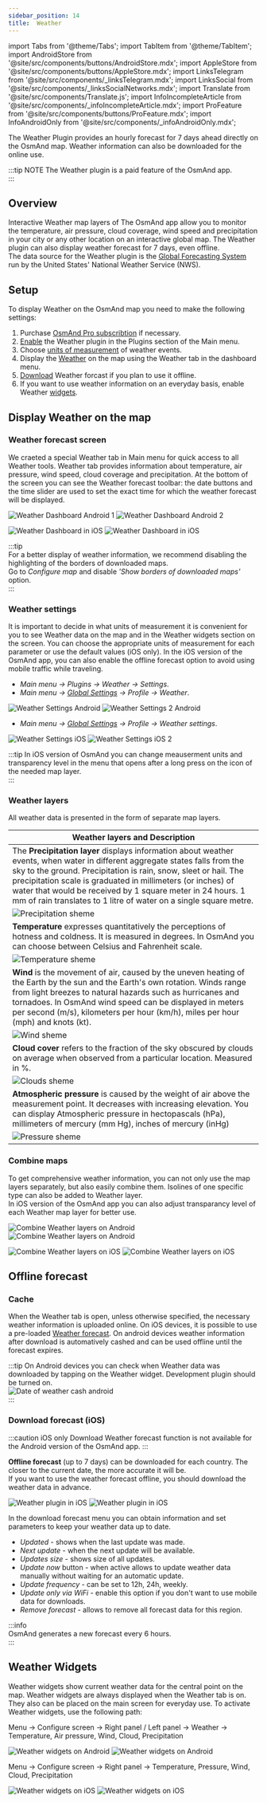 ```yaml
---
sidebar_position: 14
title:  Weather
---
```


import Tabs from '@theme/Tabs';
import TabItem from '@theme/TabItem';
import AndroidStore from '@site/src/components/buttons/AndroidStore.mdx';
import AppleStore from '@site/src/components/buttons/AppleStore.mdx';
import LinksTelegram from '@site/src/components/_linksTelegram.mdx';
import LinksSocial from '@site/src/components/_linksSocialNetworks.mdx';
import Translate from '@site/src/components/Translate.js';
import InfoIncompleteArticle from '@site/src/components/_infoIncompleteArticle.mdx';
import ProFeature from '@site/src/components/buttons/ProFeature.mdx';
import InfoAndroidOnly from '@site/src/components/_infoAndroidOnly.mdx';

<InfoIncompleteArticle/>

The Weather Plugin provides an hourly forecast for 7 days ahead directly on the OsmAnd map. Weather information can also be downloaded for the online use.  

:::tip NOTE
The Weather plugin is a paid feature of the OsmAnd app.  
:::

## Overview

Interactive Weather map layers of The OsmAnd app allow you to monitor the temperature, air pressure, cloud coverage, wind speed and precipitation in your city or any other location on an interactive global map. The Weather plugin can also display weather forecast for 7 days, even offline.  
The data source for the Weather plugin is the [Global Forecasting System](https://www.ncei.noaa.gov/products/weather-climate-models/global-forecast) run by the United States' National Weather Service (NWS).  

## Setup  

To display Weather on the OsmAnd map you need to make the following settings:  

1. Purchase [OsmAnd Pro subscribtion](../purchases/) <ProFeature/> if necessary.  
2. [Enable](../plugins/#enable--disable) the Weather plugin in the Plugins section of the Main menu.  
3. Choose [units of measurement](#weather-settings) of weather events.  
4. Display the [Weather](#display-weather-on-the-map) on the map using the Weather tab in the dashboard menu.  
5. [Download](#download-weather-forecast) Weather forcast if you plan to use it offline.  
6. If you want to use weather information on an everyday basis, enable Weather [widgets](#weather-widgets).  

## Display Weather on the map  

### Weather forecast screen  

We craeted a special Weather tab in Main menu for quick access to all Weather tools. Weather tab provides information about temperature, air pressure, wind speed, cloud coverage and precipitation. At the bottom of the screen you can see the Weather forecast toolbar: the date buttons and the time slider are used to set the exact time for which the weather forecast will be displayed.  

<Tabs groupId="operating-systems">  

<TabItem value="android" label="Android">  

![Weather Dashboard Android 1](@site/static/img/plugins/weather/Weather_dashbord_andr_1.png) ![Weather Dashboard Android 2](@site/static/img/plugins/weather/Weather_dashbord_andr_2.png)  

</TabItem>  

<TabItem value="ios" label="iOS">  

![Weather Dashboard in iOS](@site/static/img/plugins/weather/Weather_dashbord_ios_1.png) ![Weather Dashboard in iOS](@site/static/img/plugins/weather/Weather_dashbord_ios_2.png)

</TabItem>  

</Tabs>  

:::tip  
For a better display of weather information, we recommend disabling the highlighting of the borders of downloaded maps.  
Go to *Configure map* and disable *'Show borders of downloaded maps'* option.  
:::

### Weather settings

It is important to decide in what units of measurement it is convenient for you to see Weather data on the map and in the Weather widgets section on the screen. You can choose the appropriate units of measurement for each parameter or use the default values (iOS only). In the iOS version of the OsmAnd app, you can also enable the offline forecast option to avoid using mobile traffic while traveling.  

<Tabs groupId="operating-systems">

<TabItem value="android" label="Android">  

- *Main menu → Plugins → Weather → Settings*.  
- *Main menu → [Global Settings](../personal/global-settings.md) → Profile → Weather*.  

![Weather Settings Android](@site/static/img/plugins/weather/Weather_settings_andr_1.png) ![Weather Settings 2 Android](@site/static/img/plugins/weather/Weather_settings_andr_2.png)

</TabItem>

<TabItem value="ios" label="iOS">  

- *Main menu → [Global Settings](../personal/global-settings.md) → Profile → Weather settings*.  

![Weather Settings iOS](@site/static/img/plugins/weather/Weather_settings_ios.png) ![Weather Settings iOS 2](@site/static/img/plugins/weather/Weather_settings_ios_2.png)

</TabItem>

</Tabs>  

:::tip
In iOS version of OsmAnd you can change meauserment units and transparency level in the menu that opens after a long press on the icon of the needed map layer.  
:::

### Weather layers  

All weather data is presented in the form of separate map layers.  

|**Weather layers and Description**|  
|------------|  
| The **Precipitation layer** displays information about weather events, when water in different aggregate states falls from the sky to the ground. Precipitation is rain, snow, sleet or hail. The precipitation scale is graduated in millimeters (or inches) of water that would be received by 1 square meter in 24 hours. 1 mm of rain translates to 1 litre of water on a single square metre. |  
|![Precipitation sheme](@site/static/img/plugins/weather/precipitation.png)|  
| **Temperature** expresses quantitatively the perceptions of hotness and coldness. It is measured in degrees. In OsmAnd you can choose between Celsius and Fahrenheit scale. |  
|![Temperature sheme](@site/static/img/plugins/weather/Temperature.png)|  
| **Wind** is the movement of air, caused by the uneven heating of the Earth by the sun and the Earth's own rotation. Winds range from light breezes to natural hazards such as hurricanes and tornadoes. In OsmAnd wind speed can be displayed in meters per second (m/s), kilometers per hour (km/h), miles per hour (mph) and knots (kt). |  
|![Wind sheme](@site/static/img/plugins/weather/Wind.png)|  
| **Cloud cover** refers to the fraction of the sky obscured by clouds on average when observed from a particular location. Measured in %. |  
|![Clouds sheme](@site/static/img/plugins/weather/Clouds.png)|  
| **Atmospheric pressure** is  caused by the weight of air above the measurement point. It decreases with increasing elevation. You can display Atmospheric pressure in hectopascals (hPa), millimeters of mercury (mm Hg), inches of mercury (inHg) |  
| ![Pressure sheme](@site/static/img/plugins/weather/Pressure.png) |  

### Combine maps  

To get comprehensive weather information, you can not only use the map layers separately, but also easily combine them. Isolines of one specific type can also be added to Weather layer.  
In iOS version of the OsmAnd app you can also adjust transparancy level of each Weather map layer for better use.

<Tabs groupId="operating-systems">

<TabItem value="android" label="Android">

![Combine Weather layers on Android](@site/static/img/plugins/weather/Weather_combine_layers_andr_1.png) ![Combine Weather layers on Android](@site/static/img/plugins/weather/Weather_combine_layers_andr_2.png)

</TabItem>

<TabItem value="ios" label="iOS">

![Combine Weather layers on iOS](@site/static/img/plugins/weather/Weather_combine_layers_ios_1.png) ![Combine Weather layers on iOS](@site/static/img/plugins/weather/Weather_contours.png)  

</TabItem>

</Tabs>

## Offline forecast

### Cache  

When the Weather tab is open, unless otherwise specified, the necessary weather information is uploaded online. On iOS devices, it is possible to use a pre-loaded [Weather forecast](#download-weather-forecast). On android devices weather information after download is automatively cashed and can be used offline until the forecast expires.  

:::tip
On Android devices you can check when Weather data was downloaded by tapping on the Weather widget. Development plugin should be turned on.  
![Date of weather cash android](@site/static/img/plugins/weather/Weather_cash_andr.png)  
:::

### Download forecast (iOS)

:::caution iOS only
Download Weather forecast function is not available for the Android version of the OsmAnd app.
:::

**Offline forecast** (up to 7 days) can be downloaded for each country. The closer to the current date, the more accurate it will be.  
If you want to use the weather forecast offline, you should download the weather data in advance.  

![Weather plugin in iOS](@site/static/img/plugins/weather/download_weather_ios.png) ![Weather plugin in iOS](@site/static/img/plugins/weather/download_weather_1_ios.png)

In the download forecast menu you can obtain information and set parameters to keep your weather data up to date.  

- *Updated* - shows when the last update was made.  
- *Next update* - when the next update will be available.  
- *Updates size* - shows size of all updates.  
- *Update now* button - when active allows to update weather data manually without waiting for an automatic update.  
- *Update frequency*  - can be set to 12h, 24h, weekly.    
- *Update only via WiFi*  - enable this option if you don't want to use mobile data for downloads.  
- *Remove forecast* - allows to remove all forecast data for this region.  

:::info  
OsmAnd generates a new forecast every 6 hours.  
:::

## Weather Widgets

Weather widgets show current weather data for the central point on the map. Weather widgets are always displayed when the Weather tab is on. They also can be placed on the main screen for everyday use. To activate Weather widgets, use the following path:

<Tabs groupId="operating-systems">

<TabItem value="android" label="Android">

Menu → Configure screen → Right panel / Left panel → Weather → Temperature, Air pressure, Wind, Cloud, Precipitation

![Weather widgets on Android](@site/static/img/plugins/weather/weather_widgets_1_android.png) ![Weather widgets on Android](@site/static/img/plugins/weather/weather_widgets_2_android.png)  

</TabItem>

<TabItem value="ios" label="iOS">

Menu → Configure screen → Right panel → Temperature, Pressure, Wind, Cloud, Precipitation

![Weather widgets on iOS](@site/static/img/plugins/weather/weather_widgets_ios.png) ![Weather widgets on iOS](@site/static/img/plugins/weather/weather_widgets_1_ios.png)  

</TabItem>

</Tabs>
